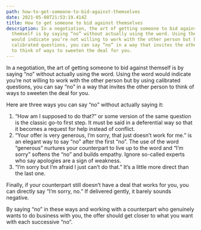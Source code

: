 ```yaml
---
path: how-to-get-someone-to-bid-against-themselves
date: 2021-05-08T21:53:19.414Z
title: How to get someone to bid against themselves
description: In a negotiation, the art of getting someone to bid against
  themself is by saying “no” without actually using the word. Using the word
  would indicate you’re not willing to work with the other person but by using
  calibrated questions, you can say “no” in a way that invites the other person
  to think of ways to sweeten the deal for you.
---
```

In a negotiation, the art of getting someone to bid against themself is by saying “no” without actually using the word. Using the word would indicate you’re not willing to work with the other person but by using calibrated questions, you can say “no” in a way that invites the other person to think of ways to sweeten the deal for you.

Here are three ways you can say “no” without actually saying it:

1. “How am I supposed to do that?” or some version of the same question is the classic go-to first step. It must be said in a deferential way so that it becomes a request for help instead of conflict.
2. “Your offer is very generous, I’m sorry, that just doesn’t work for me.” is an elegant way to say “no” after the first “no”. The use of the word “generous” nurtures your counterpart to live up to the word and “I’m sorry” softens the “no” and builds empathy. Ignore so-called experts who say apologies are a sign of weakness.
3. “I’m sorry but I’m afraid I just can’t do that.” It’s a little more direct than the last one.

Finally, if your counterpart still doesn’t have a deal that works for you, you can directly say “I’m sorry, no.” If delivered gently, it barely sounds negative.

By saying “no” in these ways and working with a counterpart who genuinely wants to do business with you, the offer should get closer to what you want with each successive “no”.